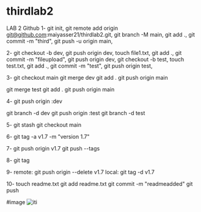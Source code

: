 # thirdlab2
LAB 2 Github
1- 
git init, 
git remote add origin git@github.com:maiyasser21/thirdlab2.git, 
git branch -M main,
git add .,
git commit -m "third",
git push -u origin main,

2-
git checkout -b dev,
git push origin dev,
touch file1.txt,
git add .,
git commit -m "fileupload",
git push origin dev,
git checkout -b test,
touch test.txt,
git add .,
git commit -m "test",
git push origin test,

3-
git checkout main
git merge dev
git add .
git push origin main

git merge test
git add .
git push origin main

4-
git push origin :dev

git branch -d dev
git push origin :test
git branch -d test

5- 
git stash
git checkout main

6-
git tag -a v1.7 -m "version 1.7"


7-
git push origin v1.7
git push --tags

8-
git tag

9-
remote: git push origin --delete v1.7
local: git tag -d v1.7

10-
touch readme.txt
git add readme.txt
git commit -m "readmeadded"
git push

#image 
![iti](https://user-images.githubusercontent.com/90289910/201142636-e8f2ad55-c682-4346-a0ee-00834971ba72.jpg)
